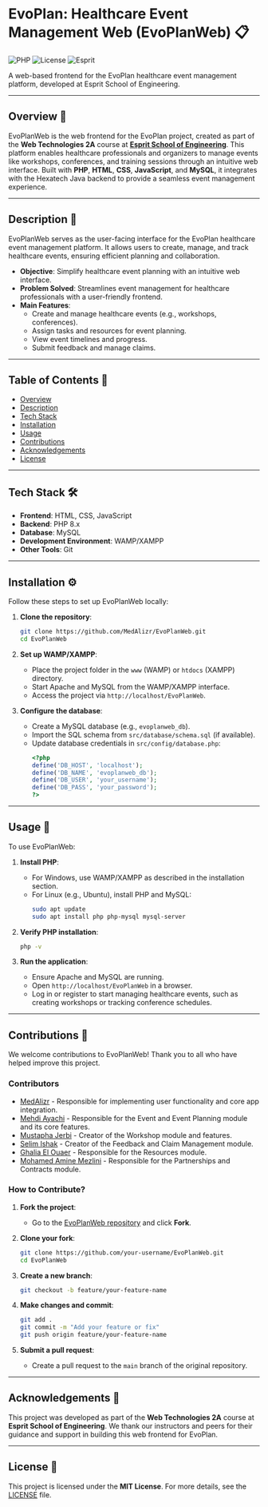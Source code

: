 # EvoPlan: Healthcare Event Management Web (EvoPlanWeb) 📋

![PHP](https://img.shields.io/badge/PHP-8.x-blue)
![License](https://img.shields.io/badge/License-MIT-blue)
![Esprit](https://img.shields.io/badge/Esprit%20School-Web%20Technologies%202A-orange)

A web-based frontend for the EvoPlan healthcare event management platform, developed at Esprit School of Engineering.

---

## Overview 🌟

EvoPlanWeb is the web frontend for the EvoPlan project, created as part of the **Web Technologies 2A** course at **[Esprit School of Engineering](https://esprit.tn/)**. This platform enables healthcare professionals and organizers to manage events like workshops, conferences, and training sessions through an intuitive web interface. Built with **PHP**, **HTML**, **CSS**, **JavaScript**, and **MySQL**, it integrates with the Hexatech Java backend to provide a seamless event management experience.

---

## Description 📝

EvoPlanWeb serves as the user-facing interface for the EvoPlan healthcare event management platform. It allows users to create, manage, and track healthcare events, ensuring efficient planning and collaboration.

- **Objective**: Simplify healthcare event planning with an intuitive web interface.
- **Problem Solved**: Streamlines event management for healthcare professionals with a user-friendly frontend.
- **Main Features**:
  - Create and manage healthcare events (e.g., workshops, conferences).
  - Assign tasks and resources for event planning.
  - View event timelines and progress.
  - Submit feedback and manage claims.

---

## Table of Contents 📑

- [Overview](#overview)
- [Description](#description)
- [Tech Stack](#tech-stack)
- [Installation](#installation)
- [Usage](#usage)
- [Contributions](#contributions)
- [Acknowledgements](#acknowledgements)
- [License](#license)

---

## Tech Stack 🛠️

- **Frontend**: HTML, CSS, JavaScript
- **Backend**: PHP 8.x
- **Database**: MySQL
- **Development Environment**: WAMP/XAMPP
- **Other Tools**: Git

---

## Installation ⚙️

Follow these steps to set up EvoPlanWeb locally:

1. **Clone the repository**:
   ```bash
   git clone https://github.com/MedAlizr/EvoPlanWeb.git
   cd EvoPlanWeb
   ```

2. **Set up WAMP/XAMPP**:
   - Place the project folder in the `www` (WAMP) or `htdocs` (XAMPP) directory.
   - Start Apache and MySQL from the WAMP/XAMPP interface.
   - Access the project via `http://localhost/EvoPlanWeb`.

3. **Configure the database**:
   - Create a MySQL database (e.g., `evoplanweb_db`).
   - Import the SQL schema from `src/database/schema.sql` (if available).
   - Update database credentials in `src/config/database.php`:
     ```php
     <?php
     define('DB_HOST', 'localhost');
     define('DB_NAME', 'evoplanweb_db');
     define('DB_USER', 'your_username');
     define('DB_PASS', 'your_password');
     ?>
     ```

---

## Usage 🚀

To use EvoPlanWeb:

1. **Install PHP**:
   - For Windows, use WAMP/XAMPP as described in the installation section.
   - For Linux (e.g., Ubuntu), install PHP and MySQL:
     ```bash
     sudo apt update
     sudo apt install php php-mysql mysql-server
     ```

2. **Verify PHP installation**:
   ```bash
   php -v
   ```

3. **Run the application**:
   - Ensure Apache and MySQL are running.
   - Open `http://localhost/EvoPlanWeb` in a browser.
   - Log in or register to start managing healthcare events, such as creating workshops or tracking conference schedules.

---

## Contributions 🤝

We welcome contributions to EvoPlanWeb! Thank you to all who have helped improve this project.

### Contributors
- [MedAlizr](https://github.com/MedAlizr) - Responsible for implementing user functionality and core app integration.
- [Mehdi Ayachi](https://github.com/mehdi5255) - Responsible for the Event and Event Planning module and its core features.
- [Mustapha Jerbi](https://github.com/Mustapha-who) - Creator of the Workshop module and features.
- [Selim Ishak](https://github.com/selimisaac) - Creator of the Feedback and Claim Management module.
- [Ghalia El Ouaer](https://github.com/ghaliaelouaer24) - Responsible for the Resources module.
- [Mohamed Amine Mezlini](https://github.com/aminemezlini321) - Responsible for the Partnerships and Contracts module.

### How to Contribute?

1. **Fork the project**:
   - Go to the [EvoPlanWeb repository](https://github.com/MedAlizr/EvoPlanWeb) and click **Fork**.

2. **Clone your fork**:
   ```bash
   git clone https://github.com/your-username/EvoPlanWeb.git
   cd EvoPlanWeb
   ```

3. **Create a new branch**:
   ```bash
   git checkout -b feature/your-feature-name
   ```

4. **Make changes and commit**:
   ```bash
   git add .
   git commit -m "Add your feature or fix"
   git push origin feature/your-feature-name
   ```

5. **Submit a pull request**:
   - Create a pull request to the `main` branch of the original repository.

---

## Acknowledgements 🙏

This project was developed as part of the **Web Technologies 2A** course at **Esprit School of Engineering**. We thank our instructors and peers for their guidance and support in building this web frontend for EvoPlan.

---

## License 📜

This project is licensed under the **MIT License**. For more details, see the [LICENSE](LICENSE) file.
